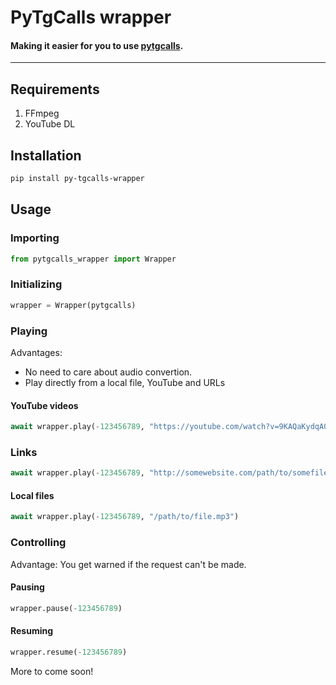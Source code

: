 # PyTgCalls wrapper

#### Making it easier for you to use [pytgcalls](https://github.com/pytgcalls/pytgcalls).

---

## Requirements

1. FFmpeg
2. YouTube DL

## Installation

```bash
pip install py-tgcalls-wrapper
```

## Usage

### Importing

```py
from pytgcalls_wrapper import Wrapper
```

### Initializing

```py
wrapper = Wrapper(pytgcalls)
```

### Playing

Advantages:

- No need to care about audio convertion.
- Play directly from a local file, YouTube and URLs

#### YouTube videos

```py
await wrapper.play(-123456789, "https://youtube.com/watch?v=9KAQaKydqA0")
```

### Links

```py
await wrapper.play(-123456789, "http://somewebsite.com/path/to/somefile.webm")
```

#### Local files

```py
await wrapper.play(-123456789, "/path/to/file.mp3")
```

### Controlling

Advantage: You get warned if the request can't be made.

#### Pausing

```py
wrapper.pause(-123456789)
```

#### Resuming

```py
wrapper.resume(-123456789)
```

More to come soon!
